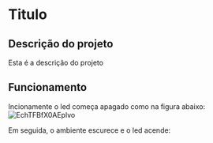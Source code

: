 # Titulo
## Descrição do projeto
Esta é a descrição do projeto
## Funcionamento 
Incionamente o led começa apagado como na figura abaixo:
![EchTFBfX0AEplvo](https://user-images.githubusercontent.com/82882342/176661282-93c99f1e-992d-4db8-b402-c27968a9c5e9.jpg)

Em seguida, o ambiente escurece e o led acende:


